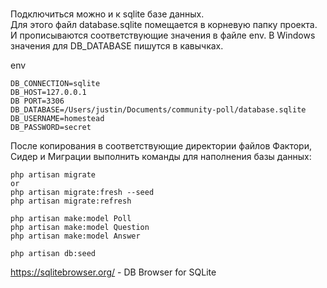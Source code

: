 #

Подключиться можно и к sqlite базе данных.  
Для этого файл database.sqlite помещается в корневую папку проекта. И прописываются соответствующие значения в файле env. В Windows значения для DB_DATABASE пишутся в кавычках. 

env
```
DB_CONNECTION=sqlite
DB_HOST=127.0.0.1 
DB PORT=3306
DB_DATABASE=/Users/justin/Documents/community-poll/database.sqlite
DB_USERNAME=homestead
DB_PASSWORD=secret
```
После копирования в соответствующие директории файлов Фактори, Сидер и Миграции выполнить команды для наполнения базы данных:

    php artisan migrate
    or
    php artisan migrate:fresh --seed
    php artisan migrate:refresh

    php artisan make:model Poll
    php artisan make:model Question
    php artisan make:model Answer

    php artisan db:seed

https://sqlitebrowser.org/ - DB Browser for SQLite

